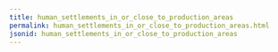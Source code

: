 ```yaml
---
title: human_settlements_in_or_close_to_production_areas
permalink: human_settlements_in_or_close_to_production_areas.html
jsonid: human_settlements_in_or_close_to_production_areas
---
```


